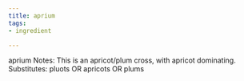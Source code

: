 ```yaml
---
title: aprium
tags:
- ingredient

---
```

aprium Notes: This is an apricot/plum cross, with apricot dominating. Substitutes: pluots OR apricots OR plums
